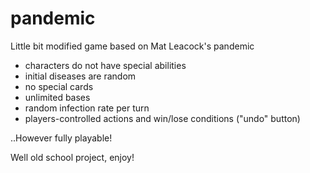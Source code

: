 # pandemic
Little bit modified game based on Mat Leacock's pandemic

 * characters do not have special abilities
 * initial diseases are random
 * no special cards
 * unlimited bases
 * random infection rate per turn
 * players-controlled actions and win/lose conditions ("undo" button)

..However fully playable!

Well old school project, enjoy!
